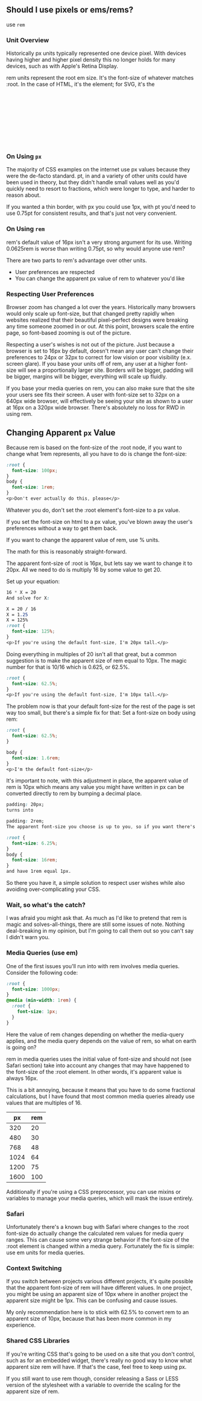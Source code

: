 ## Should I use pixels or ems/rems?

use `rem`

### Unit Overview

Historically px units typically represented one device pixel. With devices having higher and higher pixel density this no longer holds for many devices, such as with Apple's Retina Display.

rem units represent the root em size. It's the font-size of whatever matches :root. In the case of HTML, it's the <html> element; for SVG, it's the <svg> element. The default font-size in every browser* is 16px.

### On Using `px`
The majority of CSS examples on the internet use px values because they were the de-facto standard. pt, in and a variety of other units could have been used in theory, but they didn't handle small values well as you'd quickly need to resort to fractions, which were longer to type, and harder to reason about.

If you wanted a thin border, with px you could use 1px, with pt you'd need to use 0.75pt for consistent results, and that's just not very convenient.

### On Using `rem`
rem's default value of 16px isn't a very strong argument for its use. Writing 0.0625rem is worse than writing 0.75pt, so why would anyone use rem?

There are two parts to rem's advantage over other units.

  - User preferences are respected
  - You can change the apparent px value of rem to whatever you'd like
  
### Respecting User Preferences

  Browser zoom has changed a lot over the years. Historically many browsers would only scale up font-size, but that changed pretty rapidly when websites realized that their beautiful pixel-perfect designs were breaking any time someone zoomed in or out. At this point, browsers scale the entire page, so font-based zooming is out of the picture.

Respecting a user's wishes is not out of the picture. Just because a browser is set to 16px by default, doesn't mean any user can't change their preferences to 24px or 32px to correct for low vision or poor visibility (e.x. screen glare). If you base your units off of rem, any user at a higher font-size will see a proportionally larger site. Borders will be bigger, padding will be bigger, margins will be bigger, everything will scale up fluidly.

If you base your media queries on rem, you can also make sure that the site your users see fits their screen. A user with font-size set to 32px on a 640px wide browser, will effectively be seeing your site as shown to a user at 16px on a 320px wide browser. There's absolutely no loss for RWD in using rem.

## Changing Apparent `px` Value
  
Because rem is based on the font-size of the :root node, if you want to change what 1rem represents, all you have to do is change the font-size:

```css
:root {
  font-size: 100px;
}
body {
  font-size: 1rem;
}
<p>Don't ever actually do this, please</p>  
```

Whatever you do, don't set the :root element's font-size to a px value.

If you set the font-size on html to a px value, you've blown away the user's preferences without a way to get them back.

If you want to change the apparent value of rem, use % units.

The math for this is reasonably straight-forward.

The apparent font-size of :root is 16px, but lets say we want to change it to 20px. All we need to do is multiply 16 by some value to get 20.

Set up your equation:

```css
16 * X = 20
And solve for X:

X = 20 / 16
X = 1.25
X = 125%
:root {
  font-size: 125%;
}
<p>If you're using the default font-size, I'm 20px tall.</p>
```

Doing everything in multiples of 20 isn't all that great, but a common suggestion is to make the apparent size of rem equal to 10px. The magic number for that is 10/16 which is 0.625, or 62.5%.

```css
:root {
  font-size: 62.5%;
}
<p>If you're using the default font-size, I'm 10px tall.</p>
```
  
The problem now is that your default font-size for the rest of the page is set way too small, but there's a simple fix for that: Set a font-size on body using rem:

```css
:root {
  font-size: 62.5%;
}

body {
  font-size: 1.6rem;
}
<p>I'm the default font-size</p>
```

It's important to note, with this adjustment in place, the apparent value of rem is 10px which means any value you might have written in px can be converted directly to rem by bumping a decimal place.

```css
padding: 20px;
turns into

padding: 2rem;
The apparent font-size you choose is up to you, so if you want there's no reason you can't use:

:root {
  font-size: 6.25%;
}
body {
  font-size: 16rem;
}
and have 1rem equal 1px.
```

So there you have it, a simple solution to respect user wishes while also avoiding over-complicating your CSS.

### Wait, so what's the catch?
  
I was afraid you might ask that. As much as I'd like to pretend that rem is magic and solves-all-things, there are still some issues of note. Nothing deal-breaking in my opinion, but I'm going to call them out so you can't say I didn't warn you.

### Media Queries (use em)
 
One of the first issues you'll run into with rem involves media queries. Consider the following code:

```css
:root {
  font-size: 1000px;
}
@media (min-width: 1rem) {
  :root {
    font-size: 1px;
  }
}
```
  
Here the value of rem changes depending on whether the media-query applies, and the media query depends on the value of rem, so what on earth is going on?

rem in media queries uses the initial value of font-size and should not (see Safari section) take into account any changes that may have happened to the font-size of the :root element. In other words, it's apparent value is always 16px.

This is a bit annoying, because it means that you have to do some fractional calculations, but I have found that most common media queries already use values that are multiples of 16.

|   px | rem |
|------|-----|
|  320 |  20 |
|  480 |  30 |
|  768 |  48 |
| 1024 |  64 |
| 1200 |  75 |
| 1600 | 100 |
  
Additionally if you're using a CSS preprocessor, you can use mixins or variables to manage your media queries, which will mask the issue entirely.

### Safari
  
Unfortunately there's a known bug with Safari where changes to the :root font-size do actually change the calculated rem values for media query ranges. This can cause some very strange behavior if the font-size of the :root element is changed within a media query. Fortunately the fix is simple: use em units for media queries.

### Context Switching
  
If you switch between projects various different projects, it's quite possible that the apparent font-size of rem will have different values. In one project, you might be using an apparent size of 10px where in another project the apparent size might be 1px. This can be confusing and cause issues.

My only recommendation here is to stick with 62.5% to convert rem to an apparent size of 10px, because that has been more common in my experience.

### Shared CSS Libraries
  
If you're writing CSS that's going to be used on a site that you don't control, such as for an embedded widget, there's really no good way to know what apparent size rem will have. If that's the case, feel free to keep using px.

If you still want to use rem though, consider releasing a Sass or LESS version of the stylesheet with a variable to override the scaling for the apparent size of rem.
